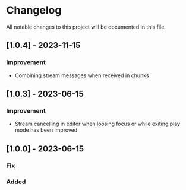 # Changelog
All notable changes to this project will be documented in this file.

## [1.0.4] - 2023-11-15
### Improvement
- Combining stream messages when received in chunks

## [1.0.3] - 2023-06-15
### Improvement
- Stream cancelling in editor when loosing focus or while exiting play mode has been improved

## [1.0.0] - 2023-06-15
### Fix

### Added
